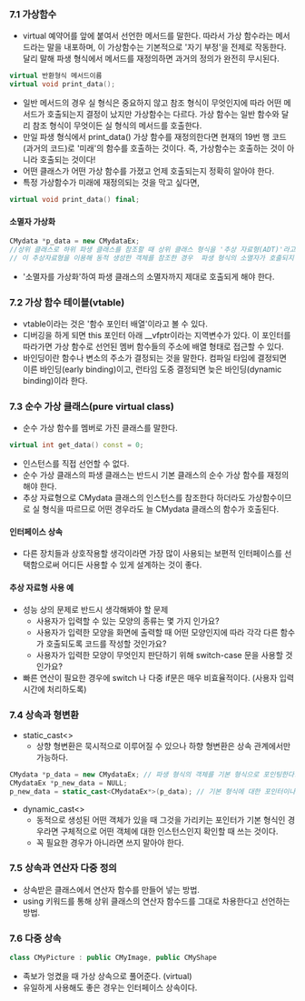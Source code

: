 ### 7.1 가상함수
- virtual 예약어를 앞에 붙여서 선언한 메서드를 말한다. 따라서 가상 함수라는 메서드라는 말을 내포하며, 이 가상함수는 기본적으로 '자기 부정'을 전제로 작동한다. 달리 말해 파생 형식에서 메서드를 재정의하면 과거의 정의가 완전히 무시된다.
```c++
virtual 반환형식 메서드이름
virtual void print_data();
```
- 일반 메서드의 경우 실 형식은 중요하지 않고 참조 형식이 무엇인지에 따라 어떤 메서드가 호출되는지 결정이 났지만 가상함수는 다르다. 가상 함수는 일반 함수와 달리 참조 형식이 무엇이든 실 형식의 메서드를 호출한다.
- 만일 파생 형식에서 print_data() 가상 함수를 재정의한다면 현재의 19번 행 코드(과거의 코드)로 '미래'의 함수를 호출하는 것이다. 즉, 가상함수는 호출하는 것이 아니라 호출되는 것이다!
- 어떤 클래스가 어떤 가상 함수를 가졌고 언제 호출되는지 정확히 알아야 한다.
- 특정 가상함수가 미래에 재정의되는 것을 막고 싶다면,
```c++
virtual void print_data() final;
```
#### 소멸자 가상화
```c++
CMydata *p_data = new CMydataEx;
//상위 클래스로 하위 파생 클래스를 참조할 때 상위 클래스 형식을 '추상 자료형(ADT)'라고 한다.
// 이 추상자료형을 이용해 동적 생성한 객체를 참조한 경우  파생 형식의 소멸자가 호출되지 않는 잠재적인 문제가 있다.
```
- '소멸자를 가상화'하여 파생 클래스의 소멸자까지 제대로 호출되게 해야 한다.
### 7.2 가상 함수 테이블(vtable)
- vtable이라는 것은 '함수 포인터 배열'이라고 볼 수 있다.
- 디버깅을 하게 되면 this 포인터 아래 __vfptr이라는 지역변수가 있다. 이 포인터를 따라가면 가상 함수로 선언된 멤버 함수들의 주소에 배열 형태로 접근할 수 있다.
- 바인딩이란 함수나 변소의 주소가 결정되는 것을 말한다. 컴파일 타임에 결정되면 이른 바인딩(early binding)이고, 런타임 도중 결정되면 늦은 바인딩(dynamic binding)이라 한다.
### 7.3 순수 가상 클래스(pure virtual class)
- 순수 가상 함수를 멤버로 가진 클래스를 말한다.
```c++
virtual int get_data() const = 0;
```
- 인스턴스를 직접 선언할 수 없다. 
- 순수 가상 클래스의 파생 클래스는 반드시 기본 클래스의 순수 가상 함수를 재정의해야 한다.
- 추상 자료형으로 CMydata 클래스의 인스턴스를 참조한다 하더라도 가상함수이므로 실 형식을 따르므로 어떤 경우라도 늘 CMydata 클래스의 함수가 호출된다.
#### 인터페이스 상속
- 다른 장치들과 상호작용할 생각이라면 가장 많이 사용되는 보편적 인터페이스를 선택함으로써 어디든 사용할 수 있게 설계하는 것이 좋다.
#### 추상 자료형 사용 예
- 성능 상의 문제로 반드시 생각해봐야 할 문제
	- 사용자가 입력할 수 있는 모양의 종류는 몇 가지 인가요?
	- 사용자가 입력한 모양을 화면에 출력할 때 어떤 모양인지에 따라 각각 다른 함수가 호출되도록 코드를 작성할 것인가요?
	- 사용자가 입력한 모양이 무엇인지 판단하기 위해 switch-case 문을 사용할 것인가요?
- 빠른 연산이 필요한 경우에 switch 나 다중 if문은 매우 비효율적이다. (사용자 입력 시간에 처리하도록)
### 7.4 상속과 형변환
- static_cast<>
	- 상향 형변환은 묵시적으로 이루어질 수 있으나 하향 형변환은 상속 관계에서만 가능하다.
```c++
CMydata *p_data = new CMydataEx; // 파생 형식의 객체를 기본 형식으로 포인팅한다.
CMydataEx *p_new_data = NULL;
p_new_data = static_cast<CMydataEx*>(p_data); // 기본 형식에 대한 포인터이나 가리키는 대상은 파생 형식이다. 따라서 파생 형식에 대한 포인터로 형변환을 시도한다.
```
- dynamic_cast<> 
	- 동적으로 생성된 어떤 객체가 있을 때 그것을 가리키는 포인터가 기본 형식인 경우라면 구체적으로 어떤 객체에 대한 인스턴스인지 확인할 때 쓰는 것이다.
	- 꼭 필요한 경우가 아니라면 쓰지 말아야 한다.
### 7.5 상속과 연산자 다중 정의
- 상속받은 클래스에서 연산자 함수를 만들어 넣는 방법.
- using 키워드를 통해 상위 클래스의 연산자 함수드를 그대로 차용한다고 선언하는 방법.

### 7.6 다중 상속
```c++
class CMyPicture : public CMyImage, public CMyShape
```
- 족보가 엉켰을 때 가상 상속으로 풀어준다. (virtual)
- 유일하게 사용해도 좋은 경우는 인터페이스 상속이다.
